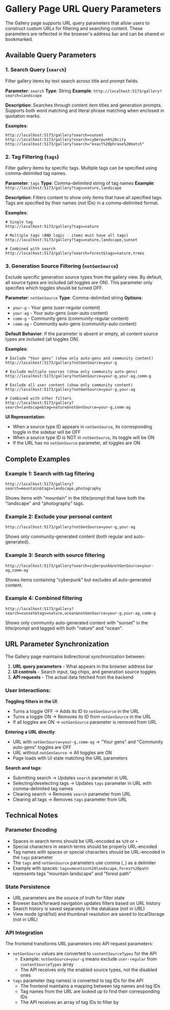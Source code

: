 # Gallery Page URL Query Parameters

The Gallery page supports URL query parameters that allow users to construct custom URLs for filtering and searching content. These parameters are reflected in the browser's address bar and can be shared or bookmarked.

## Available Query Parameters

### 1. Search Query (`search`)

Filter gallery items by text search across title and prompt fields.

**Parameter**: `search`
**Type**: String
**Example**: `http://localhost:5173/gallery?search=landscape`

**Description**: Searches through content item titles and generation prompts. Supports both word matching and literal phrase matching when enclosed in quotation marks.

**Examples**:
```
http://localhost:5173/gallery?search=sunset
http://localhost:5173/gallery?search=cyberpunk%20city
http://localhost:5173/gallery?search="exact%20phrase%20match"
```

### 2. Tag Filtering (`tags`)

Filter gallery items by specific tags. Multiple tags can be specified using comma-delimited tag names.

**Parameter**: `tags`
**Type**: Comma-delimited string of tag names
**Example**: `http://localhost:5173/gallery?tags=nature,landscape`

**Description**: Filters content to show only items that have all specified tags. Tags are specified by their names (not IDs) in a comma-delimited format.

**Examples**:
```
# Single tag
http://localhost:5173/gallery?tags=nature

# Multiple tags (AND logic - items must have all tags)
http://localhost:5173/gallery?tags=nature,landscape,sunset

# Combined with search
http://localhost:5173/gallery?search=forest&tags=nature,trees
```

### 3. Generation Source Filtering (`notGenSource`)

Exclude specific generation source types from the gallery view. By default, all source types are included (all toggles are ON). This parameter only specifies which toggles should be turned OFF.

**Parameter**: `notGenSource`
**Type**: Comma-delimited string
**Options**:
- `your-g` - Your gens (user-regular content)
- `your-ag` - Your auto-gens (user-auto content)
- `comm-g` - Community gens (community-regular content)
- `comm-ag` - Community auto-gens (community-auto content)

**Default Behavior**: If the parameter is absent or empty, all content source types are included (all toggles ON).

**Examples**:

```
# Exclude "Your gens" (show only auto-gens and community content)
http://localhost:5173/gallery?notGenSource=your-g

# Exclude multiple sources (show only community auto-gens)
http://localhost:5173/gallery?notGenSource=your-g,your-ag,comm-g

# Exclude all user content (show only community content)
http://localhost:5173/gallery?notGenSource=your-g,your-ag

# Combined with other filters
http://localhost:5173/gallery?search=landscape&tag=nature&notGenSource=your-g,comm-ag
```

**UI Representation**:
- When a source type ID appears in `notGenSource`, its corresponding toggle in the sidebar will be OFF
- When a source type ID is NOT in `notGenSource`, its toggle will be ON
- If the URL has no `notGenSource` parameter, all toggles are ON

## Complete Examples

### Example 1: Search with tag filtering
```
http://localhost:5173/gallery?search=mountain&tags=landscape,photography
```
Shows items with "mountain" in the title/prompt that have both the "landscape" and "photography" tags.

### Example 2: Exclude your personal content
```
http://localhost:5173/gallery?notGenSource=your-g,your-ag
```
Shows only community-generated content (both regular and auto-generated).

### Example 3: Search with source filtering
```
http://localhost:5173/gallery?search=cyberpunk&notGenSource=your-ag,comm-ag
```
Shows items containing "cyberpunk" but excludes all auto-generated content.

### Example 4: Combined filtering
```
http://localhost:5173/gallery?search=sunset&tags=nature,ocean&notGenSource=your-g,your-ag,comm-g
```
Shows only community auto-generated content with "sunset" in the title/prompt and tagged with both "nature" and "ocean".

## URL Parameter Synchronization

The Gallery page maintains bidirectional synchronization between:
1. **URL query parameters** - What appears in the browser address bar
2. **UI controls** - Search input, tag chips, and generation source toggles
3. **API requests** - The actual data fetched from the backend

### User Interactions:

**Toggling filters in the UI**:
- Turns a toggle OFF -> Adds its ID to `notGenSource` in the URL
- Turns a toggle ON -> Removes its ID from `notGenSource` in the URL
- If all toggles are ON -> `notGenSource` parameter is removed from URL

**Entering a URL directly**:
- URL with `notGenSource=your-g,comm-ag` -> "Your gens" and "Community auto-gens" toggles are OFF
- URL without `notGenSource` -> All toggles are ON
- Page loads with UI state matching the URL parameters

**Search and tags**:
- Submitting search -> Updates `search` parameter in URL
- Selecting/deselecting tags -> Updates `tags` parameter in URL with comma-delimited tag names
- Clearing search -> Removes `search` parameter from URL
- Clearing all tags -> Removes `tags` parameter from URL

## Technical Notes

### Parameter Encoding
- Spaces in search terms should be URL-encoded as `%20` or `+`
- Special characters in search terms should be properly URL-encoded
- Tag names with spaces or special characters should be URL-encoded in the `tags` parameter
- The `tags` and `notGenSource` parameters use comma (`,`) as a delimiter
- Example with spaces: `tags=mountain%20landscape,forest%20path` represents tags "mountain landscape" and "forest path"

### State Persistence
- URL parameters are the source of truth for filter state
- Browser back/forward navigation updates filters based on URL history
- Search history is saved separately in the database (not in URL)
- View mode (grid/list) and thumbnail resolution are saved to localStorage (not in URL)

### API Integration
The frontend transforms URL parameters into API request parameters:
- `notGenSource` values are converted to `contentSourceTypes` for the API
  - Example: `notGenSource=your-g` means exclude `user-regular` from `contentSourceTypes` array
  - The API receives only the enabled source types, not the disabled ones
- `tags` parameter (tag names) is converted to tag IDs for the API
  - The frontend maintains a mapping between tag names and tag IDs
  - Tag names from the URL are looked up to find their corresponding IDs
  - The API receives an array of tag IDs to filter by
